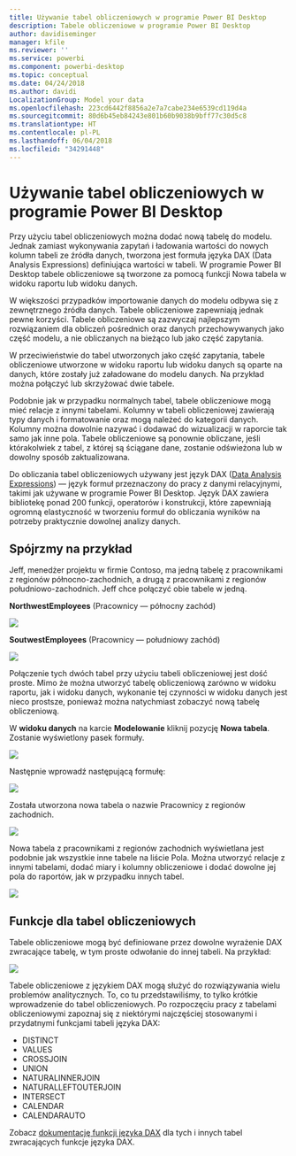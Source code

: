 ```yaml
---
title: Używanie tabel obliczeniowych w programie Power BI Desktop
description: Tabele obliczeniowe w programie Power BI Desktop
author: davidiseminger
manager: kfile
ms.reviewer: ''
ms.service: powerbi
ms.component: powerbi-desktop
ms.topic: conceptual
ms.date: 04/24/2018
ms.author: davidi
LocalizationGroup: Model your data
ms.openlocfilehash: 223cd6442f8856a2e7a7cabe234e6539cd119d4a
ms.sourcegitcommit: 80d6b45eb84243e801b60b9038b9bff77c30d5c8
ms.translationtype: HT
ms.contentlocale: pl-PL
ms.lasthandoff: 06/04/2018
ms.locfileid: "34291448"
---
```

# <a name="using-calculated-tables-in-power-bi-desktop"></a>Używanie tabel obliczeniowych w programie Power BI Desktop
Przy użyciu tabel obliczeniowych można dodać nową tabelę do modelu. Jednak zamiast wykonywania zapytań i ładowania wartości do nowych kolumn tabeli ze źródła danych, tworzona jest formuła języka DAX (Data Analysis Expressions) definiująca wartości w tabeli. W programie Power BI Desktop tabele obliczeniowe są tworzone za pomocą funkcji Nowa tabela w widoku raportu lub widoku danych.

W większości przypadków importowanie danych do modelu odbywa się z zewnętrznego źródła danych. Tabele obliczeniowe zapewniają jednak pewne korzyści. Tabele obliczeniowe są zazwyczaj najlepszym rozwiązaniem dla obliczeń pośrednich oraz danych przechowywanych jako część modelu, a nie obliczanych na bieżąco lub jako część zapytania.

W przeciwieństwie do tabel utworzonych jako część zapytania, tabele obliczeniowe utworzone w widoku raportu lub widoku danych są oparte na danych, które zostały już załadowane do modelu danych. Na przykład można połączyć lub skrzyżować dwie tabele.

Podobnie jak w przypadku normalnych tabel, tabele obliczeniowe mogą mieć relacje z innymi tabelami. Kolumny w tabeli obliczeniowej zawierają typy danych i formatowanie oraz mogą należeć do kategorii danych. Kolumny można dowolnie nazywać i dodawać do wizualizacji w raporcie tak samo jak inne pola. Tabele obliczeniowe są ponownie obliczane, jeśli którakolwiek z tabel, z której są ściągane dane, zostanie odświeżona lub w dowolny sposób zaktualizowana.

Do obliczania tabel obliczeniowych używany jest język DAX ([Data Analysis Expressions](https://msdn.microsoft.com/library/gg413422.aspx)) — język formuł przeznaczony do pracy z danymi relacyjnymi, takimi jak używane w programie Power BI Desktop. Język DAX zawiera bibliotekę ponad 200 funkcji, operatorów i konstrukcji, które zapewniają ogromną elastyczność w tworzeniu formuł do obliczania wyników na potrzeby praktycznie dowolnej analizy danych.

## <a name="lets-look-at-an-example"></a>Spójrzmy na przykład
Jeff, menedżer projektu w firmie Contoso, ma jedną tabelę z pracownikami z regionów północno-zachodnich, a drugą z pracownikami z regionów południowo-zachodnich. Jeff chce połączyć obie tabele w jedną.

**NorthwestEmployees** (Pracownicy — północny zachód)

 ![](media/desktop-calculated-tables/calctables_nwempl.png)

**SoutwestEmployees** (Pracownicy — południowy zachód)

 ![](media/desktop-calculated-tables/calctables_swempl.png)

Połączenie tych dwóch tabel przy użyciu tabeli obliczeniowej jest dość proste. Mimo że można utworzyć tabelę obliczeniową zarówno w widoku raportu, jak i widoku danych, wykonanie tej czynności w widoku danych jest nieco prostsze, ponieważ można natychmiast zobaczyć nową tabelę obliczeniową.

W **widoku danych** na karcie **Modelowanie** kliknij pozycję **Nowa tabela**. Zostanie wyświetlony pasek formuły.

 ![](media/desktop-calculated-tables/calctables_formulabarempty.png)

Następnie wprowadź następującą formułę:

 ![](media/desktop-calculated-tables/calctables_formulabarformula.png)

Została utworzona nowa tabela o nazwie Pracownicy z regionów zachodnich.

 ![](media/desktop-calculated-tables/calctables_westregionempl.png)

Nowa tabela z pracownikami z regionów zachodnich wyświetlana jest podobnie jak wszystkie inne tabele na liście Pola. Można utworzyć relacje z innymi tabelami, dodać miary i kolumny obliczeniowe i dodać dowolne jej pola do raportów, jak w przypadku innych tabel.

 ![](media/desktop-calculated-tables/calctables_fieldlist.png)

## <a name="functions-for-calculated-tables"></a>Funkcje dla tabel obliczeniowych
Tabele obliczeniowe mogą być definiowane przez dowolne wyrażenie DAX zwracające tabelę, w tym proste odwołanie do innej tabeli. Na przykład:

 ![](media/desktop-calculated-tables/calctables_formulabarsimpleformula.png)

Tabele obliczeniowe z językiem DAX mogą służyć do rozwiązywania wielu problemów analitycznych. To, co tu przedstawiliśmy, to tylko krótkie wprowadzenie do tabel obliczeniowych. Po rozpoczęciu pracy z tabelami obliczeniowymi zapoznaj się z niektórymi najczęściej stosowanymi i przydatnymi funkcjami tabeli języka DAX:

* DISTINCT
* VALUES
* CROSSJOIN
* UNION
* NATURALINNERJOIN
* NATURALLEFTOUTERJOIN
* INTERSECT
* CALENDAR
* CALENDARAUTO

Zobacz [dokumentację funkcji języka DAX](https://msdn.microsoft.com/ee634396.aspx) dla tych i innych tabel zwracających funkcje języka DAX.

